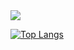 <img src="https://capsule-render.vercel.app/api?type=waving&&color=0:EEFF00,100:a82da8&height=250&section=header&text=Welcome&fontColor=FFFFFF&fontSize=50" />



<!--
[![Typing SVG](https://readme-typing-svg.demolab.com/?lines=Welcome+to+Joy's+GitHub)](https://git.io/typing-svg)


<a href="https://github.com/heyhyejoy" target="_blank"><img src="https://img.shields.io/badge/github-000000?style=for-the-badge&logo-bitdefender&logoColor=FFFFFF"/></a>
-->



[![Top Langs](https://github-readme-stats.vercel.app/api/top-langs/?username=heyhyejoy)](https://github.com/anuraghazra/github-readme-stats)

